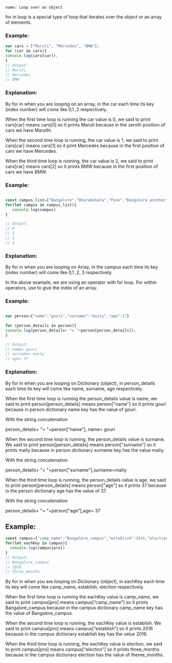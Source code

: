 ```ngMeta
name: Loop over an object
```

for in loop is a special type of loop that iterates over the object or an array of elements.
 

### Example:

```javascript
var cars = ["Maruti", "Mercedes", "BMW"];
for (car in cars){
console.log(cars[car]),
}
// Output:
// Maruti
// Mercedes
// BMW
```

### Explanation:

By for in when you are looping on an array, in the car each time its key (index number) will come like 0,1 ,2 respectively. 

When the first time loop is running the car value is 0, we said to print cars[car] means cars[0] so it prints Maruti because in the zeroth position of cars we have Maruthi.

When the second time loop is running, the car value is 1, we said to print cars[car] means cars[1] so it print Mercedes because in the first position of cars we have Mercedes.

When the third time loop is running, the car value is 2, we said to print cars[car] means cars[2] so it prints BMW because in the first position of cars we have BMW.


### Example:

```javascript

const campus_list=["Bangalore","Dharamshala","Pune","Bangalore_another"]
for(let campus in campus_list){
   console.log(campus)
}

// Output: 
// 0
// 1
// 2
// 3

```

### Explanation:

By for in when you are looping  on Array, in  the campus each time its key (index number) will come like 0,1 ,2, 3 respectively. 

In the above example, we are using an operator with for loop. For within operators, use to give the index of an array.

### Example:

```javascript

var person={"name":"gouri","surname":"maity","age":37}
 
for (person_details in person){
console.log(person_details+ "= "+person[person_details]);
}

// Output: 
// name= gouri
// surname= maity
// age= 37

```

### Explanation:

By for in when you are looping on Dictionary (object), in  person_details each time its key will come like name, surname, age respectively. 

When the first time loop is running the person_details value is name, we said to print person[person_details] means person["name"] so it prints gouri because in person dictionary name key has the value of gouri.

With the string concatenation 

person_details+ "= "+person["name"], name= gouri

When the second time loop is running, the person_details value is surname. We said to print person[person_details] means person["surname"] so it prints maity because in person dictionary surname key has the value maity.

With the string concatenation 

person_details+ "= "+person["surname"],surname=maity

When the third time loop is running, the person_details value is age, we said to print person[person_details] means person["age"] so it prints 37 because in the person dictionary age has the value of 37.

With the string concatenation 

person_details+ "= "+person["age"],age= 37

## Example:

```javascript
const campus={"camp_name":"Bangalore_campus","establish":2016,"election":"three_months"}
for(let eachKey in campus){
  console.log(campus[pro])
}
// Output: 
// Bangalore_campus
// 2016
// three_months

```

By for in when you are looping on Dictionary (object), in  eachKey each time its key will come like camp_name, establish, election respectively. 

When the first time loop is running the eachKey value is camp_name, we said to print campus[pro] means campus[“camp_name”] so it prints Bangalore_campus  because in the campus dictionary camp_name key has the value of Bangalore_campus.

When the second time loop is running, the eachKey value is establish. We said to print  campus[pro] means campus[“establish”] so it prints 2016 because in the campus dictionary establish key has the value 2016.

When the third time loop is running, the eachKey value is election, we said to print campus[pro] means campus[“election”] so it prints three_months because in the campus dictionary election has the value of theree_months.
